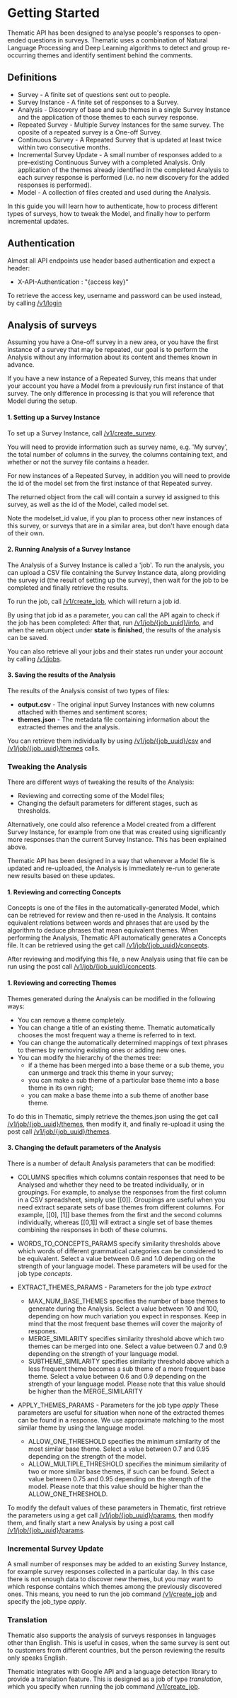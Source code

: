 # Getting Started 
Thematic API has been designed to analyse people's responses to open-ended questions in surveys. 
Thematic uses a combination of Natural Language Processing and Deep Learning algorithms 
to detect and group re-occurring themes and identify sentiment behind the comments.


## Definitions
-	Survey - A finite set of questions sent out to people.
-	Survey Instance - A finite set of responses to a Survey.
-	Analysis - Discovery of base and sub themes in a single Survey Instance and the application of those themes to each survey response.
-	Repeated Survey - Multiple Survey Instances for the same survey. The oposite of a repeated survey is a One-off Survey.
-	Continuous Survey - A Repeated Survey that is updated at least twice within two consecutive months.
-	Incremental Survey Update - A small number of responses added to a pre-existing Continuous Survey with a completed Analysis. Only application of the themes already identified in the completed Analysis to each survey response is performed (i.e. no new discovery for the added responses is performed).
-	Model - A collection of files created and used during the Analysis.


In this guide you will learn how to authenticate, how to process different types of surveys, how to tweak the Model, 
and finally how to perform incremental updates.

## Authentication

Almost all API endpoints use header based authentication and expect a header:
- X-API-Authentication : "{access key}"

To retrieve the access key, username and password can be used instead, by calling [/v1/login](#!/User/post_v1_login)

## Analysis of surveys

Assuming you have a One-off survey in a new area, or you have the first instance of a survey that may be repeated, 
our goal is to perform the Analysis without any information about its content and themes known in advance. 

If you have a new instance of a Repeated Survey, this means that under your account you have a Model from a previously run first instance of that survey.
The only difference in processing is that you will reference that Model during the setup.

#### 1. Setting up a Survey Instance

To set up a Survey Instance, call [/v1/create_survey](#!/Surveys/post_v1_create_survey). 

You will need to provide information such as survey name, e.g. 'My survey', the total number of columns in the survey, 
the columns containing text, and whether or not the survey file contains a header.

For new instances of a Repeated Survey, in addition you will need to provide the id of the model set from the first instance of that Repeated survey.

The returned object from the call will contain a survey id assigned to this survey, as well as the id of the Model, called model set.

Note the modelset_id value, if you plan to process other new instances of this survey, or surveys that are in a similar area, but don't have enough data of their own. 


#### 2. Running Analysis of a Survey Instance

The Analysis of a Survey Instance is called a 'job'. To run the analysis, you can upload a CSV file containing the Survey Instance data,
 along providing the survey id (the result of setting up the survey), then wait for the job to be completed and finally retrieve the results.
 
To run the job, call [/v1/create_job](#!/Jobs/post_v1_create_job), which will return a job id.

By using that job id as a parameter, you can call the API again to check if the job has been completed:
After that, run [/v1/job/{job_uuid}/info](#!/Jobs/get_v1_job_job_uuid_info), and when the return object under **state** is **finished**, 
the results of the analysis can be saved.

You can also retrieve all your jobs and their states run under your account by calling [/v1/jobs](#!/Jobs/get_v1_jobs).

#### 3. Saving the results of the Analysis

The results of the Analysis consist of two types of files:

- **output.csv** - The original input Survey Instances with new columns attached with themes and sentiment scores;
- **themes.json** - The metadata file containing information about the extracted themes and the analysis.

You can retrieve them individually by using [/v1/job/{job_uuid}/csv](#!/Results/get_v1_job_job_uuid_csv) and [/v1/job/{job_uuid}/themes](#!/Results/get_v1_job_job_uuid_themes) calls.

### Tweaking the Analysis

There are different ways of tweaking the results of the Analysis:

- Reviewing and correcting some of the Model files;
- Changing the default parameters for different stages, such as thresholds.

Alternatively, one could also reference a Model created from a different Survey Instance, for example from one that was created using significantly more responses than the current Survey Instance. This has been explained above.

Thematic API has been designed in a way that whenever a Model file is updated and re-uploaded, the Analysis is immediately re-run to generate new results based on these updates.


#### 1. Reviewing and correcting Concepts

Concepts is one of the files in the automatically-generated Model, which can be retrieved for review and then re-used in the Analysis. 
It contains equivalent relations between words and phrases that are used by the algorithm to deduce phrases that mean equivalent themes. 
When performing the Analysis, Thematic API automatically generates a Concepts file. 
It can be retrieved using the get call [/v1/job/{job_uuid}/concepts](#!/Results/get_v1_job_job_uuid_concepts).

After reviewing and modifying this file, a new Analysis using that file can be run using the post call
[/v1/job/{job_uuid}/concepts](#!/Configuration/post_v1_job_job_uuid_concepts).


#### 1. Reviewing and correcting Themes

Themes generated during the Analysis can be modified in the following ways:

- You can remove a theme completely.
- You can change a title of an existing theme. Thematic automatically chooses the most frequent way a theme is referred to in text.
- You can change the automatically determined mappings of text phrases to themes by removing existing ones or adding new ones.
- You can modify the hierarchy of the themes tree:
  - if a theme has been merged into a base theme or a sub theme, you can unmerge and track this theme in your survey;
  - you can make a sub theme of a particular base theme into a base theme in its own right;
  - you can make a base theme into a sub theme of another base theme.

To do this in Thematic, simply retrieve the themes.json using the get call [/v1/job/{job_uuid}/themes](#!/Results/get_v1_job_job_uuid_themes), 
then modify it, and finally re-upload it using the post call [/v1/job/{job_uuid}/themes](#!/Configuration/post_v1_job_job_uuid_themes).


#### 3. Changing the default parameters of the Analysis

There is a number of default Analysis parameters that can be modified:

- COLUMNS specifies which columns contain responses that need to be Analysed and whether they need to be treated individually, or in groupings.
 For example, to analyse the responses from the first column in a CSV spreadsheet, simply use [[0]].
 Groupings are useful when you need extract separate sets of base themes from different columns. 
 For example, [[0], [1]] base themes from the first and the second columns individually, whereas [[0,1]] will extract a single set of base themes combining the responses in both of these columns.

- WORDS_TO_CONCEPTS_PARAMS specify similarity thresholds above which words of different grammatical categories can be considered to be equivalent. 
Select a value between 0.6 and 1.0 depending on the strength of your language model. These parameters will be used for the job type *concepts*.

- EXTRACT_THEMES_PARAMS - Parameters for the job type *extract*
  - MAX_NUM_BASE_THEMES specifies the number of base themes to generate during the Analysis. 
Select a value between 10 and 100, depending on how much variation you expect in responses.
Keep in mind that the most frequent base themes will cover the majority of respones.
  - MERGE_SIMILARITY specifies similarity threshold above which two themes can be merged into one.
Select a value between 0.7 and 0.9 depending on the strength of your language model.  
  - SUBTHEME_SIMILARITY specifies similarity threshold above which a less frequent theme becomes a sub theme of a more frequent base theme.
Select a value between 0.6 and 0.9 depending on the strength of your language model. Please note that this value should be higher than the MERGE_SIMILARITY

- APPLY_THEMES_PARAMS - Parameters for the job type *apply*
These parameters are useful for situation when none of the extracted themes can be found in a response. We use approximate matching to the most similar theme by using the language model.
  - ALLOW_ONE_THRESHOLD specifies the minimum similarity of the most similar base theme. Select a value between 0.7 and 0.95 depending on the strength of the model.
  - ALLOW_MULTIPLE_THRESHOLD specifies the minimum similarity of two or more similar base themes, if such can be found. Select a value between 0.75 and 0.95 depending on the strength of the model. 
 Please note that this value should be higher than the ALLOW_ONE_THRESHOLD.


To modify the default values of these parameters in Thematic, first retrieve the parameters using a get call
[/v1/job/{job_uuid}/params](#!/Configuration/get_v1_job_job_uuid_params), then modify them, and finally start a new Analysis by using a post call
[/v1/job/{job_uuid}/params](#!/Configuration/post_v1_job_job_uuid_params).


### Incremental Survey Update

A small number of responses may be added to an existing Survey Instance, for example survey responses collected in a particular day.
In this case there is not enough data to discover new themes, but you may want to which response contains which themes among the previously
discovered ones. This means, you need to run the job command [/v1/create_job](#!/Jobs/post_v1_create_job) 
and specify the job_type *apply*.


### Translation

Thematic also supports the analysis of surveys responses in languages other than English. This is useful in cases, when the same survey is
sent out to customers from different countries, but the person reviewing the results only speaks English.

Thematic integrates with Google API and a language detection library to provide a translation feature. This is designed as a job of type *translation*,
which you specify when running the job command [/v1/create_job](#!/Jobs/post_v1_create_job).
